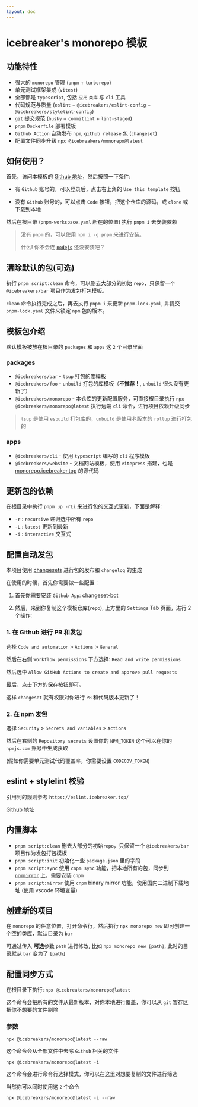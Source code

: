 ```yaml
---
layout: doc
---
```


# icebreaker's monorepo 模板

## 功能特性

- 强大的 `monorepo` 管理 (`pnpm` + `turborepo`)
- 单元测试框架集成 (`vitest`)
- 全部都是 `typescript`, 包括 `应用` `类库` 与 `cli` 工具
- 代码规范与质量 (`eslint` + `@icebreakers/eslint-config` + `@icebreakers/stylelint-config`)
- `git` 提交规范 (`husky` + `commitlint` + `lint-staged`)
- `pnpm` `Dockerfile` 部署模板
- `Github Action` 自动发布 `npm`, `github release` 包 (`changeset`)
- 配置文件同步升级 `npx @icebreakers/monorepo@latest`

## 如何使用？

首先，访问本模板的 [Github 地址](https://github.com/sonofmagic/monorepo-template)，然后按照一下条件:

- 有 `Github` 账号的，可以登录后，点击右上角的 `Use this template` 按钮

- 没有 `Github` 账号的，可以点击 `Code` 按钮，把这个仓库的源码，或 `clone` 或下载到本地

然后在根目录 (`pnpm-workspace.yaml` 所在的位置) 执行 `pnpm i` 去安装依赖

> 没有 `pnpm` 的，可以使用 `npm i -g pnpm` 来进行安装。
>
> 什么! 你不会连 [`nodejs`](https://nodejs.org/en) 还没安装吧？

## 清除默认的包(可选)

执行 `pnpm script:clean` 命令，可以删去大部分的初始 `repo`，只保留一个 `@icebreakers/bar` 项目作为发包打包模板。

`clean` 命令执行完成之后，再去执行 `pnpm i` 来更新 `pnpm-lock.yaml`, 并提交 `pnpm-lock.yaml` 文件来锁定 `npm` 包的版本。

## 模板包介绍

默认模板被放在根目录的 `packages` 和 `apps` 这 `2` 个目录里面

### packages

- `@icebreakers/bar` - `tsup` 打包的库模板
- `@icebreakers/foo` - `unbuild` 打包的库模板（**不推荐！**, `unbuild` 很久没有更新了）
- `@icebreakers/monorepo` - 本仓库的更新配置服务，可直接根目录执行 `npx @icebreakers/monorepo@latest` 执行远端 `cli` 命令，进行项目依赖升级同步

> `tsup` 是使用 `esbuild` 打包库的，`unbuild` 是使用老版本的 `rollup` 进行打包的

### apps

- `@icebreakers/cli` - 使用 `typescript` 编写的 `cli` 程序模板
- `@icebreakers/website` - 文档网站模板，使用 `vitepress` 搭建，也是 [monorepo.icebreaker.top](https://monorepo.icebreaker.top/) 的源代码

## 更新包的依赖

在根目录中执行 `pnpm up -rLi` 来进行包的交互式更新，下面是解释:

- `-r` : `recursive` 递归选中所有 `repo`
- `-L` : `latest` 更新到最新
- `-i` : `interactive` 交互式

## 配置自动发包

本项目使用 [changesets](https://github.com/changesets/changesets) 进行包的发布和 `changelog` 的生成

在使用的时候，首先你需要做一些配置：

1. 首先你需要安装 `Github App`: [changeset-bot](https://github.com/apps/changeset-bot)

2. 然后，来到你复制这个模板仓库(`repo`), 上方里的 `Settings` Tab 页面，进行 2 个操作:

### 1. 在 Github 进行 PR 和发包

选择 `Code and automation` > `Actions` > `General`

然后在右侧 `Workflow permissions` 下方选择: `Read and write permissions`

然后选中 `Allow GitHub Actions to create and approve pull requests`

最后，点击下方的保存按钮即可。

这样 `changeset` 就有权限对你进行 `PR` 和代码版本更新了！

### 2. 在 npm 发包

选择 `Security` > `Secrets and variables` > `Actions`

然后在右侧的 `Repository secrets` 设置你的 `NPM_TOKEN` 这个可以在你的 `npmjs.com` 账号中生成获取

(假如你需要单元测试代码覆盖率，你需要设置 `CODECOV_TOKEN`)

## eslint + stylelint 校验

引用到的规则参考 `https://eslint.icebreaker.top/`

[Github 地址](https://github.com/sonofmagic/eslint-config)

## 内置脚本

- `pnpm script:clean` 删去大部分的初始`repo`，只保留一个 `@icebreakers/bar` 项目作为发包打包模板
- `pnpm script:init` 初始化一些 `package.json` 里的字段
- `pnpm script:sync` 使用 `cnpm sync` 功能，把本地所有的包，同步到 [`npmmirror`](https://www.npmmirror.com/) 上，需要安装 `cnpm`
- `pnpm script:mirror` 使用 `cnpm` binary mirror 功能，使用国内二进制下载地址 (使用 vscode 环境变量)

## 创建新的项目

在 `monorepo` 的任意位置，打开命令行，然后执行 `npx monorepo new` 即可创建一个空的类库，默认目录为 `bar`

可通过传入 **可选**参数 `path` 进行修改, 比如 `npx monorepo new [path]`, 此时的目录就从 `bar` 变为了 `[path]`

## 配置同步方式

在根目录下执行: `npx @icebreakers/monorepo@latest`

这个命令会把所有的文件从最新版本，对你本地进行覆盖，你可以从 `git` 暂存区把你不想要的文件剔除

### 参数

`npx @icebreakers/monorepo@latest --raw`

这个命令会从全部文件中去除 `Github` 相关的文件

`npx @icebreakers/monorepo@latest -i`

这个命令会进行命令行选择模式，你可以在这里对想要复制的文件进行筛选

当然你可以同时使用这 `2` 个命令

`npx @icebreakers/monorepo@latest -i --raw`
